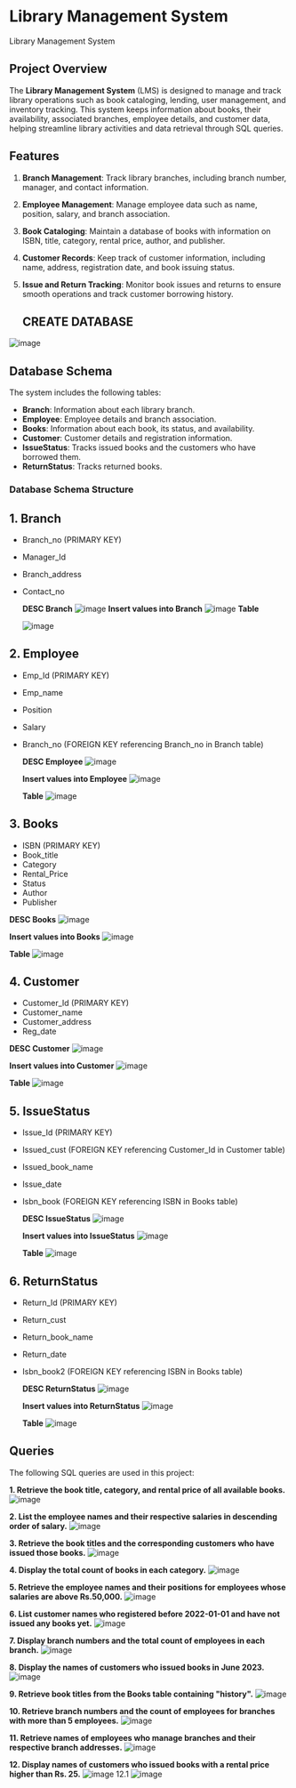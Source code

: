 # Library Management System
Library Management System

## Project Overview
The **Library Management System** (LMS) is designed to manage and track library operations such as book cataloging, lending, user management, and inventory tracking. This system keeps information about books, their availability, associated branches, employee details, and customer data, helping streamline library activities and data retrieval through SQL queries.


## Features
1. **Branch Management**: Track library branches, including branch number, manager, and contact information.
2. **Employee Management**: Manage employee data such as name, position, salary, and branch association.
3. **Book Cataloging**: Maintain a database of books with information on ISBN, title, category, rental price, author, and publisher.
4. **Customer Records**: Keep track of customer information, including name, address, registration date, and book issuing status.
5. **Issue and Return Tracking**: Monitor book issues and returns to ensure smooth operations and track customer borrowing history.

   ## CREATE DATABASE
![image](https://github.com/user-attachments/assets/4ef943bc-8c0b-4696-b31a-7af6584cb006)

## Database Schema
The system includes the following tables:
- **Branch**: Information about each library branch.
- **Employee**: Employee details and branch association.
- **Books**: Information about each book, its status, and availability.
- **Customer**: Customer details and registration information.
- **IssueStatus**: Tracks issued books and the customers who have borrowed them.
- **ReturnStatus**: Tracks returned books.
 

### Database Schema Structure
## 1. **Branch**
   - Branch_no (PRIMARY KEY)
   - Manager_Id
   - Branch_address
   - Contact_no
     
     **DESC Branch**
     ![image](https://github.com/user-attachments/assets/d9cc52de-e7bd-45da-9a97-b8fc2cb38445)
     **Insert values into Branch**
     ![image](https://github.com/user-attachments/assets/6a295047-1bac-45bb-bd90-6020655e0d65)
     **Table**
     
     ![image](https://github.com/user-attachments/assets/9a06bf25-3b8c-46f1-bd4a-198096144254)



## 2. **Employee**
   - Emp_Id (PRIMARY KEY)
   - Emp_name
   - Position
   - Salary
   - Branch_no (FOREIGN KEY referencing Branch_no in Branch table)

     **DESC Employee**
     ![image](https://github.com/user-attachments/assets/0e1c75fd-c66f-4fda-b984-11fdcb1e5093)

      **Insert values into Employee**
     ![image](https://github.com/user-attachments/assets/73c3cf9c-918c-457e-819f-d47c04d632f1)

     **Table**
       ![image](https://github.com/user-attachments/assets/9d9774cc-548e-44e7-87b0-9c103d1a4677)

## 3. **Books**
   - ISBN (PRIMARY KEY)
   - Book_title
   - Category
   - Rental_Price
   - Status
   - Author
   - Publisher
     
   **DESC Books**
     ![image](https://github.com/user-attachments/assets/47bf9c41-8552-4edf-a218-a6fa57169f2d)

   **Insert values into Books**
    ![image](https://github.com/user-attachments/assets/ca108258-22aa-4e10-b4c0-5f57be4f576a)

   **Table**
   ![image](https://github.com/user-attachments/assets/95e08ade-94aa-452a-9cd0-d8cd6c648be0)


## 4. **Customer**
   - Customer_Id (PRIMARY KEY)
   - Customer_name
   - Customer_address
   - Reg_date
     
   **DESC Customer**
     ![image](https://github.com/user-attachments/assets/ea74d297-a7fa-4399-92c6-6d90c6290871)

   **Insert values into Customer**
   ![image](https://github.com/user-attachments/assets/5276bcdd-21cc-4fef-bf29-605ec627f85b)

   **Table**
   ![image](https://github.com/user-attachments/assets/37ba8cd7-41d5-4bf2-b2e2-3ce4158e7f59)


## 5. **IssueStatus**
   - Issue_Id (PRIMARY KEY)
   - Issued_cust (FOREIGN KEY referencing Customer_Id in Customer table)
   - Issued_book_name
   - Issue_date
   - Isbn_book (FOREIGN KEY referencing ISBN in Books table)

     **DESC IssueStatus**
     ![image](https://github.com/user-attachments/assets/dc129330-e323-418a-9367-f02f9702c997)

     **Insert values into IssueStatus**
     ![image](https://github.com/user-attachments/assets/833b3c5c-69f8-4d3f-9fd3-dc687fcf1caa)

     **Table**
     ![image](https://github.com/user-attachments/assets/8e7bd62f-b0fe-4cf4-bad7-e56ea4737157)
  

## 6. **ReturnStatus**
   - Return_Id (PRIMARY KEY)
   - Return_cust
   - Return_book_name
   - Return_date
   - Isbn_book2 (FOREIGN KEY referencing ISBN in Books table)

     **DESC ReturnStatus**
     ![image](https://github.com/user-attachments/assets/1b5d02cb-e86c-4f56-910c-7e041b33ef86)

     **Insert values into ReturnStatus**
     ![image](https://github.com/user-attachments/assets/914ef126-b080-4d50-b3f8-14444c733008)

     **Table**
     ![image](https://github.com/user-attachments/assets/be284d59-8560-4339-9243-4dcbb237dc29)

## Queries
The following SQL queries are used in this project:

**1. Retrieve the book title, category, and rental price of all available books.**
    ![image](https://github.com/user-attachments/assets/52e87342-16ec-440c-9f8c-12681200f90c)
     
**2. List the employee names and their respective salaries in descending order of salary.**
   ![image](https://github.com/user-attachments/assets/90fc14ac-74c9-4617-8f61-8f16ce6b1683)

   
**3. Retrieve the book titles and the corresponding customers who have issued those books.**
   ![image](https://github.com/user-attachments/assets/e300ce8a-1868-4e0c-aa83-32e643874650)


**4. Display the total count of books in each category.**
   ![image](https://github.com/user-attachments/assets/2925e54e-aebd-4e19-8317-431b99537ba4)

**5. Retrieve the employee names and their positions for employees whose salaries are above Rs.50,000.**
   ![image](https://github.com/user-attachments/assets/2d7b9cc7-4395-4182-bebf-bbb5042cb999)

**6. List customer names who registered before 2022-01-01 and have not issued any books yet.**
   ![image](https://github.com/user-attachments/assets/ac4ef2f5-f2cb-4a80-adb0-fdd05fbde1e9)

**7. Display branch numbers and the total count of employees in each branch.**
   ![image](https://github.com/user-attachments/assets/f05bf85a-9884-4a5b-b38b-000ec8f5ef65)

**8. Display the names of customers who issued books in June 2023.**
   ![image](https://github.com/user-attachments/assets/bb8c96a8-49fc-4605-a309-af4e46ccd6e5)

**9. Retrieve book titles from the Books table containing "history".**
    ![image](https://github.com/user-attachments/assets/c4e13e8c-ea02-4fbf-9619-004b2b22a048)

**10. Retrieve branch numbers and the count of employees for branches with more than 5 employees.**
     ![image](https://github.com/user-attachments/assets/834dca35-ed81-47f6-8720-cddb53611a7c)

**11. Retrieve names of employees who manage branches and their respective branch addresses.**
    ![image](https://github.com/user-attachments/assets/76da6557-b052-4a08-a423-60913a73d945)

**12. Display names of customers who issued books with a rental price higher than Rs. 25.**
    ![image](https://github.com/user-attachments/assets/94d85d91-02d0-45d1-b6f3-53cef89fc6df)
 12.1
    ![image](https://github.com/user-attachments/assets/9f7ba879-caae-47d2-b0de-3251ae475c1c)






